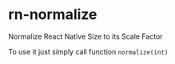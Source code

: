 # rn-normalize
Normalize React Native Size to its Scale Factor

To use it just simply call function `normalize(int)`

